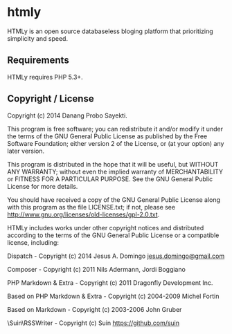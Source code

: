 htmly
=====

HTMLy is an open source databaseless bloging platform that prioritizing simplicity and speed.

Requirements
------------

HTMLy requires PHP 5.3+.

Copyright / License
-------------------

Copyright (c) 2014 Danang Probo Sayekti.

This program is free software; you can redistribute it and/or modify
it under the terms of the GNU General Public License as published by
the Free Software Foundation; either version 2 of the License, or (at
your option) any later version.

This program is distributed in the hope that it will be useful, but
WITHOUT ANY WARRANTY; without even the implied warranty of MERCHANTABILITY
or FITNESS FOR A PARTICULAR PURPOSE. See the GNU General Public License
for more details.

You should have received a copy of the GNU General Public License
along with this program as the file LICENSE.txt; if not, please see
http://www.gnu.org/licenses/old-licenses/gpl-2.0.txt.

HTMLy includes works under other copyright notices and distributed
according to the terms of the GNU General Public License or a compatible
license, including:

  Dispatch - Copyright (c) 2014 Jesus A. Domingo <jesus.domingo@gmail.com>

  Composer - Copyright (c) 2011 Nils Adermann, Jordi Boggiano

  PHP Markdown & Extra - Copyright (c) 2011 Dragonfly Development Inc. 
  
  Based on PHP Markdown & Extra - Copyright (c) 2004-2009 Michel Fortin
  
  Based on Markdown - Copyright (c) 2003-2006 John Gruber

  \Suin\RSSWriter - Copyright (c) Suin <https://github.com/suin>
